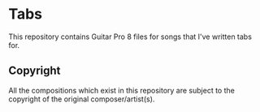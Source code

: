 # Tabs

This repository contains Guitar Pro 8 files for songs that I've written tabs for.

## Copyright

All the compositions which exist in this repository are subject to the copyright of the original composer/artist(s). 